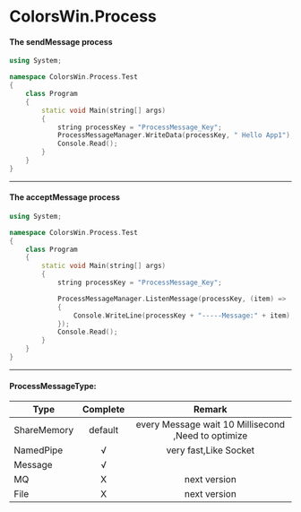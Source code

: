 # ColorsWin.Process

#### The sendMessage process

```C++
using System;

namespace ColorsWin.Process.Test
{
    class Program
    {
        static void Main(string[] args)
        {
            string processKey = "ProcessMessage_Key";
            ProcessMessageManager.WriteData(processKey, " Hello App1");
            Console.Read();
        }
    }
}

```

-----------------------------------

#### The acceptMessage process

```C++
using System;

namespace ColorsWin.Process.Test
{
    class Program
    {
        static void Main(string[] args)
        {
            string processKey = "ProcessMessage_Key";

            ProcessMessageManager.ListenMessage(processKey, (item) =>
            {
                Console.WriteLine(processKey + "-----Message:" + item);
            });
            Console.Read();
        }
    }
}
```

-----------------------------------
#### ProcessMessageType:
|Type       |Complete          |Remark          |
| -------------|:--------------:|:--------------:|
|ShareMemory|default| every Message wait 10 Millisecond ,Need to optimize |
|NamedPipe|√|very fast,Like Socket|
|Message|√||
|MQ|X|next version|
|File|X|next version||



 



